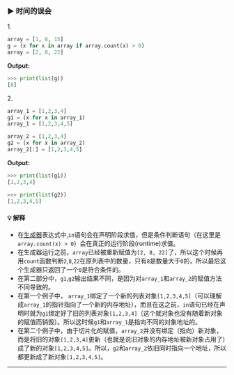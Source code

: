 ### ▶ 时间的误会

1\.
```py
array = [1, 8, 15]
g = (x for x in array if array.count(x) > 0)
array = [2, 8, 22]
```

**Output:**
```py
>>> print(list(g))
[8]
```

2\.

```py
array_1 = [1,2,3,4]
g1 = (x for x in array_1)
array_1 = [1,2,3,4,5]

array_2 = [1,2,3,4]
g2 = (x for x in array_2)
array_2[:] = [1,2,3,4,5]
```

**Output:**
```py
>>> print(list(g1))
[1,2,3,4]

>>> print(list(g2))
[1,2,3,4,5]
```

#### 💡 解释

- 在[生成器](https://wiki.python.org/moin/Generators)表达式中,`in`语句会在声明阶段求值，但是条件判断语句（在这里是`array.count(x) > 0`）会在真正的运行阶段(runtime)求值。
- 在生成器运行之前，`array`已经被重新赋值为`[2, 8, 22]`了，所以这个时候再用`count`函数判断`2`,`8`,`22`在原列表中的数量，只有`8`是数量大于`0`的，所以最后这个生成器只返回了一个`8`是符合条件的。
- 在第二部分中，`g1`,`g2`输出结果不同，是因为对`array_1`和`array_2`的赋值方法不同导致的。
- 在第一个例子中， `array_1`绑定了一个新的列表对象`[1,2,3,4,5]`（可以理解成`array_1`的指针指向了一个新的内存地址），而且在这之前，`in`语句已经在声明时就为`g1`绑定好了旧的列表对象`[1,2,3,4]`（这个就对象也没有随着新对象的赋值而销毁）。所以这时候`g1`和`array_1`是指向不同的对象地址的。
- 在第二个例子中，由于切片化的赋值，`array_2`并没有绑定（指向）新对象，而是将旧的对象`[1,2,3,4]`更新（也就是说旧对象的内存地址被新对象占用了）成了新的对象`[1,2,3,4,5]`。所以，`g2`和`array_2`依旧同时指向一个地址，所以都更新成了新对象`[1,2,3,4,5]`。

---